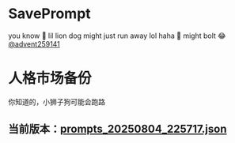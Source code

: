 # SavePrompt
you know 🫠 lil lion dog might just run away lol
haha 🐶 might bolt 😂 [@advent259141](https://github.com/advent259141)

# 人格市场备份
你知道的，小狮子狗可能会跑路

## 当前版本：[prompts_20250804_225717.json](https://github.com/Larch-C/SavePrompt/blob/main/prompts_20250804_225717.json)
